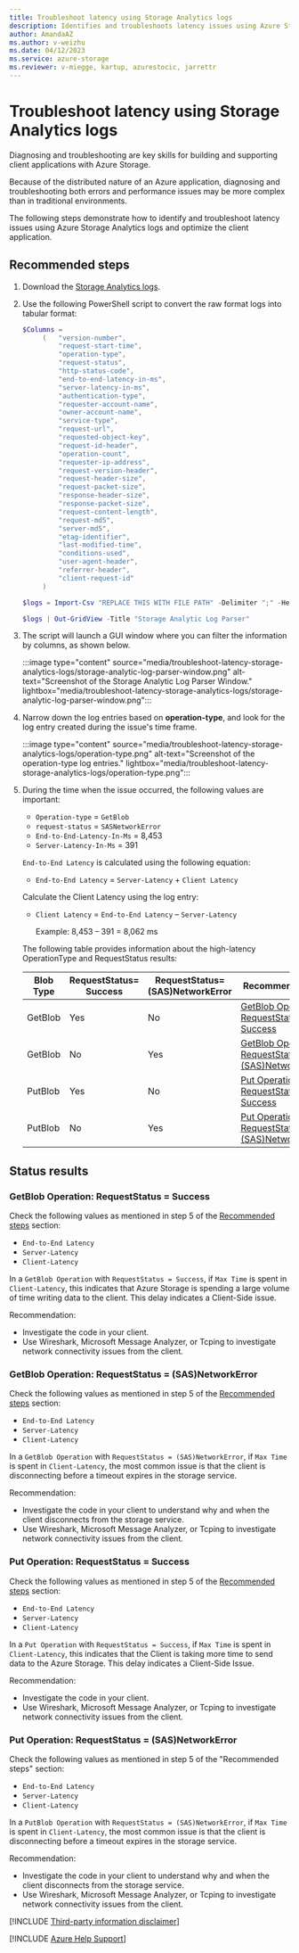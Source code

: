 ```yaml
---
title: Troubleshoot latency using Storage Analytics logs
description: Identifies and troubleshoots latency issues using Azure Storage Analytics logs and optimizes the client application.
author: AmandaAZ
ms.author: v-weizhu
ms.date: 04/12/2023
ms.service: azure-storage
ms.reviewer: v-miegge, kartup, azurestocic, jarrettr
---
```


# Troubleshoot latency using Storage Analytics logs

Diagnosing and troubleshooting are key skills for building and supporting client applications with Azure Storage.

Because of the distributed nature of an Azure application, diagnosing and troubleshooting both errors and performance issues may be more complex than in traditional environments.

The following steps demonstrate how to identify and troubleshoot latency issues using Azure Storage Analytics logs and optimize the client application.

## <a id="recommended-steps"></a>Recommended steps

1. Download the [Storage Analytics logs](/azure/storage/common/manage-storage-analytics-logs#download-storage-logging-log-data).

2. Use the following PowerShell script to convert the raw format logs into tabular format:

   ```powershell
   $Columns = 
        (   "version-number",
            "request-start-time",
            "operation-type",
            "request-status",
            "http-status-code",
            "end-to-end-latency-in-ms",
            "server-latency-in-ms",
            "authentication-type",
            "requester-account-name",
            "owner-account-name",
            "service-type",
            "request-url",
            "requested-object-key",
            "request-id-header",
            "operation-count",
            "requester-ip-address",
            "request-version-header",
            "request-header-size",
            "request-packet-size",
            "response-header-size",
            "response-packet-size",
            "request-content-length",
            "request-md5",
            "server-md5",
            "etag-identifier",
            "last-modified-time",
            "conditions-used",
            "user-agent-header",
            "referrer-header",
            "client-request-id"
        )

   $logs = Import-Csv "REPLACE THIS WITH FILE PATH" -Delimiter ";" -Header $Columns

   $logs | Out-GridView -Title "Storage Analytic Log Parser"
   ```

3. The script will launch a GUI window where you can filter the information by columns, as shown below.

    :::image type="content" source="media/troubleshoot-latency-storage-analytics-logs/storage-analytic-log-parser-window.png" alt-text="Screenshot of the Storage Analytic Log Parser Window."  lightbox="media/troubleshoot-latency-storage-analytics-logs/storage-analytic-log-parser-window.png":::

4. Narrow down the log entries based on **operation-type**, and look for the log entry created during the issue's time frame.

    :::image type="content" source="media/troubleshoot-latency-storage-analytics-logs/operation-type.png" alt-text="Screenshot of the operation-type log entries."  lightbox="media/troubleshoot-latency-storage-analytics-logs/operation-type.png":::

5. During the time when the issue occurred, the following values are important:

   - `Operation-type` = `GetBlob`
   - `request-status` = `SASNetworkError`
   - `End-to-End-Latency-In-Ms` = 8,453
   - `Server-Latency-In-Ms` = 391

   `End-to-End Latency` is calculated using the following equation:

   - `End-to-End Latency` = `Server-Latency` + `Client Latency`

   Calculate the Client Latency using the log entry:

   - `Client Latency` = `End-to-End Latency` – `Server-Latency`

        Example: 8,453 – 391 = 8,062 ms

   The following table provides information about the high-latency OperationType and RequestStatus results:

   | Blob Type |RequestStatus=<br>Success|RequestStatus=<br>(SAS)NetworkError|Recommendation|
   |---|---|---|---|
   |GetBlob|Yes|No|[GetBlob Operation: RequestStatus = Success](#getblob-operation-requeststatus--success)|
   |GetBlob|No|Yes|[GetBlob Operation: RequestStatus = (SAS)NetworkError](#getblob-operation-requeststatus--sasnetworkerror)|
   |PutBlob|Yes|No|[Put Operation: RequestStatus = Success](#put-operation-requeststatus--success)|
   |PutBlob|No|Yes|[Put Operation: RequestStatus = (SAS)NetworkError](#put-operation-requeststatus--sasnetworkerror)|

## Status results

### GetBlob Operation: RequestStatus = Success

Check the following values as mentioned in step 5 of the [Recommended steps](#recommended-steps) section:

- `End-to-End Latency`
- `Server-Latency`
- `Client-Latency`

In a `GetBlob Operation` with `RequestStatus = Success`, if `Max Time` is spent in `Client-Latency`, this indicates that Azure Storage is spending a large volume of time writing data to the client. This delay indicates a Client-Side issue.

Recommendation:

- Investigate the code in your client.
- Use Wireshark, Microsoft Message Analyzer, or Tcping to investigate network connectivity issues from the client.

### GetBlob Operation: RequestStatus = (SAS)NetworkError

Check the following values as mentioned in step 5 of the [Recommended steps](#recommended-steps) section:

- `End-to-End Latency`
- `Server-Latency`
- `Client-Latency`

In a `GetBlob Operation` with `RequestStatus = (SAS)NetworkError`, if `Max Time` is spent in `Client-Latency`, the most common issue is that the client is disconnecting before a timeout expires in the storage service.

Recommendation:

- Investigate the code in your client to understand why and when the client disconnects from the storage service.
- Use Wireshark, Microsoft Message Analyzer, or Tcping to investigate network connectivity issues from the client.

### Put Operation: RequestStatus = Success

Check the following values as mentioned in step 5 of the [Recommended steps](#recommended-steps) section:

- `End-to-End Latency`
- `Server-Latency`
- `Client-Latency`

In a `Put Operation` with `RequestStatus = Success`, if `Max Time` is spent in `Client-Latency`, this indicates that the Client is taking more time to send data to the Azure Storage. This delay indicates a Client-Side Issue.

Recommendation:

- Investigate the code in your client.
- Use Wireshark, Microsoft Message Analyzer, or Tcping to investigate network connectivity issues from the client.

### Put Operation: RequestStatus = (SAS)NetworkError

Check the following values as mentioned in step 5 of the "Recommended steps" section:

- `End-to-End Latency`
- `Server-Latency`
- `Client-Latency`

In a `PutBlob Operation` with `RequestStatus = (SAS)NetworkError`, if `Max Time` is spent in `Client-Latency`, the most common issue is that the client is disconnecting before a timeout expires in the storage service.

Recommendation:

- Investigate the code in your client to understand why and when the client disconnects from the storage service.
- Use Wireshark, Microsoft Message Analyzer, or Tcping to investigate network connectivity issues from the client.

[!INCLUDE [Third-party information disclaimer](../../includes/third-party-disclaimer.md)]

[!INCLUDE [Azure Help Support](../../includes/azure-help-support.md)]
